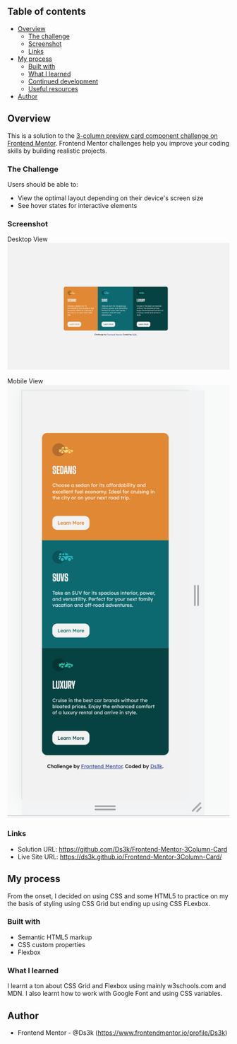 ## Table of contents

- [Overview](#overview)
  - [The challenge](#the-challenge)
  - [Screenshot](#screenshot)
  - [Links](#links)
- [My process](#my-process)
  - [Built with](#built-with)
  - [What I learned](#what-i-learned)
  - [Continued development](#continued-development)
  - [Useful resources](#useful-resources)
- [Author](#author)


## Overview
This is a solution to the [3-column preview card component challenge on Frontend Mentor](https://www.frontendmentor.io/challenges/3column-preview-card-component-pH92eAR2-). Frontend Mentor challenges help you improve your coding skills by building realistic projects. 

### The Challenge
Users should be able to:

- View the optimal layout depending on their device's screen size
- See hover states for interactive elements

### Screenshot
Desktop View
![](./screenshots/desktop.png)

Mobile View
![](./screenshots/mobile.png)

### Links
- Solution URL: https://github.com/Ds3k/Frontend-Mentor-3Column-Card
- Live Site URL: https://ds3k.github.io/Frontend-Mentor-3Column-Card/

## My process
From the onset, I decided on using CSS and some HTML5 to practice on my the basis of styling using CSS Grid but ending up using CSS FLexbox.

### Built with
- Semantic HTML5 markup
- CSS custom properties
- Flexbox

### What I learned
I learnt a ton about CSS Grid and Flexbox using mainly w3schools.com and MDN. I also learnt how to work with Google Font and using CSS variables.

## Author
- Frontend Mentor - @Ds3k (https://www.frontendmentor.io/profile/Ds3k)

